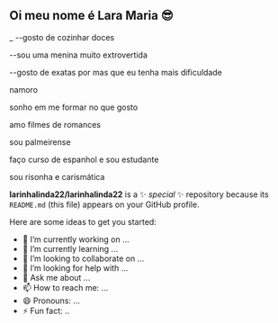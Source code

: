 ## Oi meu nome é Lara Maria 😎
_
--gosto de cozinhar doces  


--sou uma menina muito extrovertida


--gosto de exatas por mas que eu tenha mais dificuldade

namoro

sonho em me formar no que gosto

amo filmes de romances 

sou palmeirense

faço curso de espanhol e sou estudante

sou risonha e carismática


**larinhalinda22/larinhalinda22** is a ✨ _special_ ✨ repository because its `README.md` (this file) appears on your GitHub profile.

Here are some ideas to get you started:

- 🔭 I’m currently working on ...
- 🌱 I’m currently learning ...
- 👯 I’m looking to collaborate on ...
- 🤔 I’m looking for help with ...
- 💬 Ask me about ...
- 📫 How to reach me: ...
- 😄 Pronouns: ...
- ⚡ Fun fact: ..

